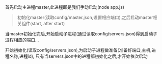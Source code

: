 首先启动主进程master,此进程即是我们手动启动(node app.js)
> 初始化master(读取config/master.json,设置相应端口),之后启动master相关组件(start, after start)

当master初始化完后,开始启动子进程(通过读取config/servers.json)得到启动子进程相应的端口...

开始初始化(读取config/servers.json),为启动子进程做准备(准备好端口,主机,进程名称,进程id),
只有当servers.json中的进程都初始化之后,才开始依次启动